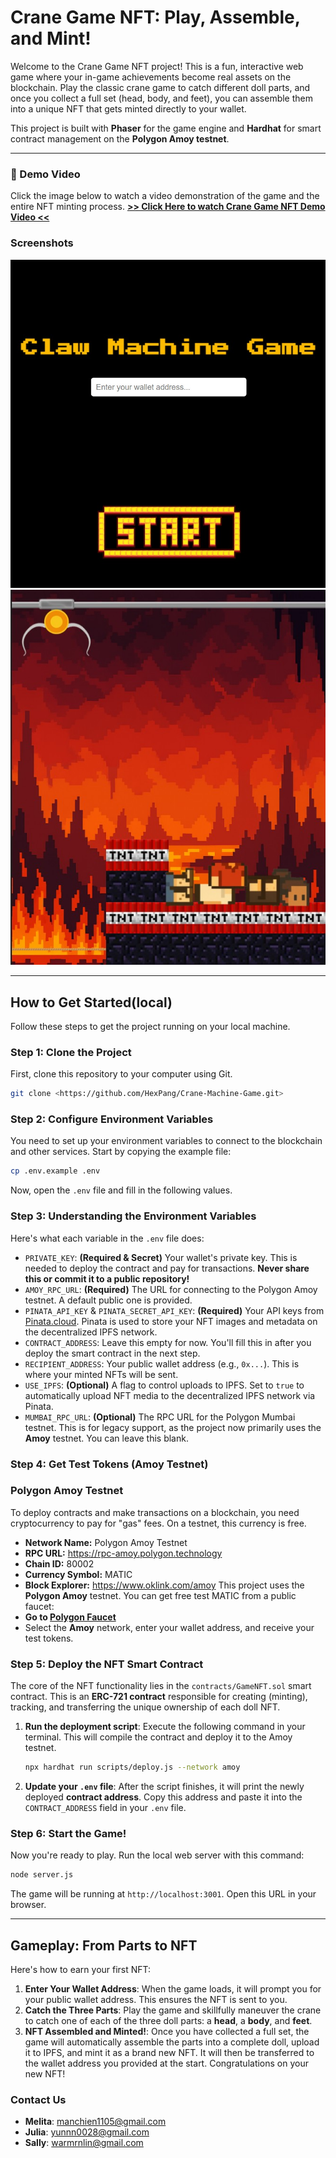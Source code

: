 # Crane Game NFT: Play, Assemble, and Mint!

Welcome to the Crane Game NFT project! This is a fun, interactive web game where your in-game achievements become real assets on the blockchain. Play the classic crane game to catch different doll parts, and once you collect a full set (head, body, and feet), you can assemble them into a unique NFT that gets minted directly to your wallet.

This project is built with **Phaser** for the game engine and **Hardhat** for smart contract management on the **Polygon Amoy testnet**.

---
### 🎥 Demo Video

Click the image below to watch a video demonstration of the game and the entire NFT minting process.
**[>> Click Here to watch Crane Game NFT Demo Video <<](https://youtu.be/D91scOxYt7g/)**

### Screenshots

![Game Start](Design/screenshot02.jpg)
![Play Start](Design/screenshot03.jpg)

---

## How to Get Started(local)

Follow these steps to get the project running on your local machine.

### Step 1: Clone the Project

First, clone this repository to your computer using Git.

```bash
git clone <https://github.com/HexPang/Crane-Machine-Game.git>
```

### Step 2: Configure Environment Variables

You need to set up your environment variables to connect to the blockchain and other services. Start by copying the example file:

```bash
cp .env.example .env
```

Now, open the `.env` file and fill in the following values.

### Step 3: Understanding the Environment Variables

Here's what each variable in the `.env` file does:

-   `PRIVATE_KEY`: **(Required & Secret)** Your wallet's private key. This is needed to deploy the contract and pay for transactions. **Never share this or commit it to a public repository!**
-   `AMOY_RPC_URL`: **(Required)** The URL for connecting to the Polygon Amoy testnet. A default public one is provided.
-   `PINATA_API_KEY` & `PINATA_SECRET_API_KEY`: **(Required)** Your API keys from [Pinata.cloud](https://app.pinata.cloud/). Pinata is used to store your NFT images and metadata on the decentralized IPFS network.
-   `CONTRACT_ADDRESS`: Leave this empty for now. You'll fill this in after you deploy the smart contract in the next step.
-   `RECIPIENT_ADDRESS`: Your public wallet address (e.g., `0x...`). This is where your minted NFTs will be sent.
-   `USE_IPFS`: **(Optional)** A flag to control uploads to IPFS. Set to `true` to automatically upload NFT media to the decentralized IPFS network via Pinata.
-   `MUMBAI_RPC_URL`: **(Optional)** The RPC URL for the Polygon Mumbai testnet. This is for legacy support, as the project now primarily uses the **Amoy** testnet. You can leave this blank.

### Step 4: Get Test Tokens (Amoy Testnet)

### Polygon Amoy Testnet
To deploy contracts and make transactions on a blockchain, you need cryptocurrency to pay for "gas" fees. On a testnet, this currency is free.

- **Network Name:** Polygon Amoy Testnet
- **RPC URL:** https://rpc-amoy.polygon.technology
- **Chain ID:** 80002
- **Currency Symbol:** MATIC
- **Block Explorer:** https://www.oklink.com/amoy
This project uses the **Polygon Amoy** testnet. You can get free test MATIC from a public faucet:
-   **Go to [Polygon Faucet](https://faucet.polygon.technology/)**
-   Select the **Amoy** network, enter your wallet address, and receive your test tokens.

### Step 5: Deploy the NFT Smart Contract

The core of the NFT functionality lies in the `contracts/GameNFT.sol` smart contract. This is an **ERC-721 contract** responsible for creating (minting), tracking, and transferring the unique ownership of each doll NFT.

1.  **Run the deployment script**:
    Execute the following command in your terminal. This will compile the contract and deploy it to the Amoy testnet.
    ```bash
    npx hardhat run scripts/deploy.js --network amoy
    ```

2.  **Update your `.env` file**:
    After the script finishes, it will print the newly deployed **contract address**. Copy this address and paste it into the `CONTRACT_ADDRESS` field in your `.env` file.

### Step 6: Start the Game!

Now you're ready to play. Run the local web server with this command:

```bash
node server.js
```

The game will be running at `http://localhost:3001`. Open this URL in your browser.


---

## Gameplay: From Parts to NFT

Here's how to earn your first NFT:

1.  **Enter Your Wallet Address**: When the game loads, it will prompt you for your public wallet address. This ensures the NFT is sent to you.
2.  **Catch the Three Parts**: Play the game and skillfully maneuver the crane to catch one of each of the three doll parts: a **head**, a **body**, and **feet**.
3.  **NFT Assembled and Minted!**: Once you have collected a full set, the game will automatically assemble the parts into a complete doll, upload it to IPFS, and mint it as a brand new NFT. It will then be transferred to the wallet address you provided at the start. Congratulations on your new NFT!



### Contact Us

- **Melita**: [manchien1105@gmail.com](mailto:manchien1105@gmail.com)
- **Julia**: [yunnn0028@gmail.com](mailto:yunnn0028@gmail.com)
- **Sally**: [warmrnlin@gmail.com](mailto:warmrnlin@gmail.com)
